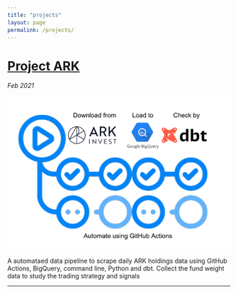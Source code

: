 ```yaml
---
title: "projects"
layout: page
permalink: /projects/
---
```


# [Project ARK](https://github.com/G-Hung/project-ark)

*Feb 2021*

[![anomaly](../images/projects/project_ark.png)](https://github.com/G-Hung/project-ark)

A automataed data pipeline to scrape daily ARK holdings data using GitHub Actions, BigQuery, command line, Python and dbt. Collect the fund weight data to study the trading strategy and signals

---